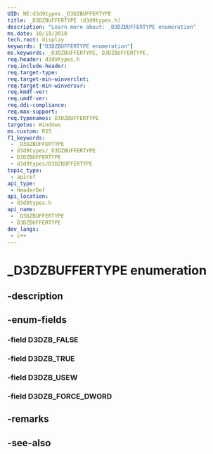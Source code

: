 ```yaml
---
UID: NE:d3d9types._D3DZBUFFERTYPE
title: _D3DZBUFFERTYPE (d3d9types.h)
description: "Learn more about: _D3DZBUFFERTYPE enumeration"
ms.date: 10/19/2018
tech.root: display
keywords: ["D3DZBUFFERTYPE enumeration"]
ms.keywords: _D3DZBUFFERTYPE, D3DZBUFFERTYPE,
req.header: d3d9types.h
req.include-header: 
req.target-type: 
req.target-min-winverclnt: 
req.target-min-winversvr: 
req.kmdf-ver: 
req.umdf-ver: 
req.ddi-compliance: 
req.max-support: 
req.typenames: D3DZBUFFERTYPE
targetos: Windows
ms.custom: RS5
f1_keywords:
 - _D3DZBUFFERTYPE
 - d3d9types/_D3DZBUFFERTYPE
 - D3DZBUFFERTYPE
 - d3d9types/D3DZBUFFERTYPE
topic_type:
 - apiref
api_type:
 - HeaderDef
api_location:
 - d3d9types.h
api_name:
 - _D3DZBUFFERTYPE
 - D3DZBUFFERTYPE
dev_langs:
 - c++
---
```


# _D3DZBUFFERTYPE enumeration


## -description

## -enum-fields

### -field D3DZB_FALSE 

### -field D3DZB_TRUE 

### -field D3DZB_USEW 

### -field D3DZB_FORCE_DWORD 

## -remarks

## -see-also

